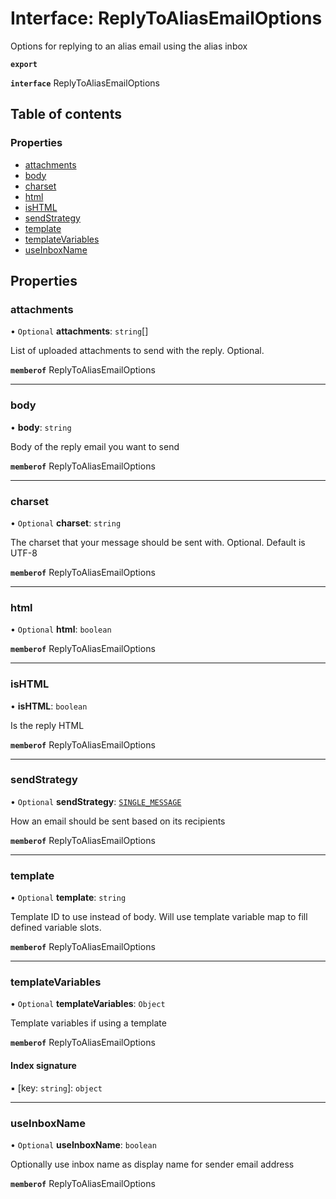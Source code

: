 # Interface: ReplyToAliasEmailOptions

Options for replying to an alias email using the alias inbox

**`export`**

**`interface`** ReplyToAliasEmailOptions

## Table of contents

### Properties

- [attachments](ReplyToAliasEmailOptions.md#attachments)
- [body](ReplyToAliasEmailOptions.md#body)
- [charset](ReplyToAliasEmailOptions.md#charset)
- [html](ReplyToAliasEmailOptions.md#html)
- [isHTML](ReplyToAliasEmailOptions.md#ishtml)
- [sendStrategy](ReplyToAliasEmailOptions.md#sendstrategy)
- [template](ReplyToAliasEmailOptions.md#template)
- [templateVariables](ReplyToAliasEmailOptions.md#templatevariables)
- [useInboxName](ReplyToAliasEmailOptions.md#useinboxname)

## Properties

### attachments

• `Optional` **attachments**: `string`[]

List of uploaded attachments to send with the reply. Optional.

**`memberof`** ReplyToAliasEmailOptions

___

### body

• **body**: `string`

Body of the reply email you want to send

**`memberof`** ReplyToAliasEmailOptions

___

### charset

• `Optional` **charset**: `string`

The charset that your message should be sent with. Optional. Default is UTF-8

**`memberof`** ReplyToAliasEmailOptions

___

### html

• `Optional` **html**: `boolean`

**`memberof`** ReplyToAliasEmailOptions

___

### isHTML

• **isHTML**: `boolean`

Is the reply HTML

**`memberof`** ReplyToAliasEmailOptions

___

### sendStrategy

• `Optional` **sendStrategy**: [`SINGLE_MESSAGE`](../enums/ReplyToAliasEmailOptionsSendStrategyEnum.md#single_message)

How an email should be sent based on its recipients

**`memberof`** ReplyToAliasEmailOptions

___

### template

• `Optional` **template**: `string`

Template ID to use instead of body. Will use template variable map to fill defined variable slots.

**`memberof`** ReplyToAliasEmailOptions

___

### templateVariables

• `Optional` **templateVariables**: `Object`

Template variables if using a template

**`memberof`** ReplyToAliasEmailOptions

#### Index signature

▪ [key: `string`]: `object`

___

### useInboxName

• `Optional` **useInboxName**: `boolean`

Optionally use inbox name as display name for sender email address

**`memberof`** ReplyToAliasEmailOptions
